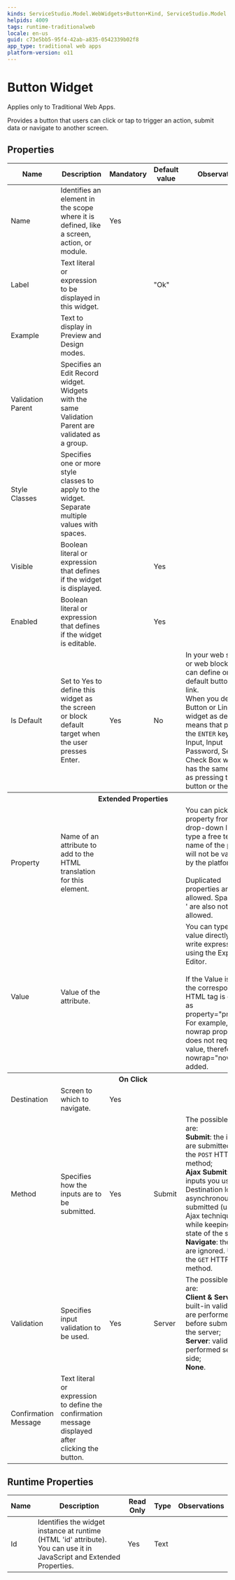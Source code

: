 ```yaml
---
kinds: ServiceStudio.Model.WebWidgets+Button+Kind, ServiceStudio.Model.WebWidgets+ReferenceButton+Kind
helpids: 4009
tags: runtime-traditionalweb
locale: en-us
guid: c73e5bb5-95f4-42ab-a835-0542339b02f8
app_type: traditional web apps
platform-version: o11
---
```


# Button Widget

<div class="info" markdown="1">

Applies only to Traditional Web Apps.

</div>

Provides a button that users can click or tap to trigger an action, submit data or navigate to another screen.

## Properties

<table markdown="1">
<thead>
<tr>
<th>Name</th>
<th>Description</th>
<th>Mandatory</th>
<th>Default value</th>
<th>Observations</th>
</tr>
</thead>
<tbody>
<tr>
<td title="Name">Name</td>
<td>Identifies an element in the scope where it is defined, like a screen, action, or module.</td>
<td>Yes</td>
<td></td>
<td></td>
</tr>
<tr>
<td title="Label">Label</td>
<td>Text literal or expression to be displayed in this widget.</td>
<td></td>
<td>"Ok"</td>
<td></td>
</tr>
<tr>
<td title="Example">Example</td>
<td>Text to display in Preview and Design modes.</td>
<td></td>
<td></td>
<td></td>
</tr>
<tr>
<td title="Validation Parent">Validation Parent</td>
<td>Specifies an Edit Record widget. Widgets with the same Validation Parent are validated as a group.</td>
<td></td>
<td></td>
<td></td>
</tr>
<tr>
<td title="Style Classes">Style Classes</td>
<td>Specifies one or more style classes to apply to the widget. Separate multiple values with spaces.</td>
<td></td>
<td></td>
<td></td>
</tr>
<tr>
<td title="Visible">Visible</td>
<td>Boolean literal or expression that defines if the widget is displayed.</td>
<td></td>
<td>Yes</td>
<td></td>
</tr>
<tr>
<td title="Enabled">Enabled</td>
<td>Boolean literal or expression that defines if the widget is editable.</td>
<td></td>
<td>Yes</td>
<td></td>
</tr>
<tr>
<td title="Is Default">Is Default</td>
<td>Set to Yes to define this widget as the screen or block default target when the user presses Enter.</td>
<td>Yes</td>
<td>No</td>
<td>In your web screens or web blocks you can define one default button or link.<br/>When you define a Button or Link widget as default, it means that pressing the <code>ENTER</code> key in an Input, Input Password, Select or Check Box widget has the same effect as pressing the button or the link.</td>
</tr>
<tr >
<th colspan="5">Extended Properties</th>
</tr>
<tr>
<td title="Property">Property</td>
<td>Name of an attribute to add to the HTML translation for this element.</td>
<td></td>
<td></td>
<td>You can pick a property from the drop-down list or type a free text. The name of the property will not be validated by the platform.<br/><br/>Duplicated properties are not allowed. Spaces, " or ' are also not allowed.</td>
</tr>
<tr>
<td title="Value">Value</td>
<td>Value of the attribute.</td>
<td></td>
<td></td>
<td>You can type the value directly or write expressions using the Expression Editor.<br/><br/>If the Value is empty, the corresponding HTML tag is created as property="property". For example, the nowrap property does not require a value, therefore nowrap="nowrap" is added.</td>
</tr>
<tr >
<th colspan="5">On Click</th>
</tr>
<tr>
<td title="Destination">Destination</td>
<td>Screen to which to navigate.</td>
<td>Yes</td>
<td></td>
<td></td>
</tr>
<tr>
<td title="Method">Method</td>
<td>Specifies how the inputs are to be submitted.</td>
<td>Yes</td>
<td>Submit</td>
<td>The possible values are:<br/>
        <strong>Submit</strong>: the inputs are submitted. Uses the <code>POST</code> HTTP method;<br/>
        <strong>Ajax Submit</strong>: all the inputs you use in the Destination logic are asynchronously submitted (using Ajax techniques) while keeping the state of the screen;<br/>
        <strong>Navigate</strong>: the inputs are ignored. Uses the <code>GET</code> HTTP method.</td>
</tr>
<tr>
<td title="Validation">Validation</td>
<td>Specifies input validation to be used.</td>
<td>Yes</td>
<td>Server</td>
<td>The possible values are:<br/>
        <strong>Client &amp; Server</strong>: built-in validations are performed before submitting to the server;<br/>
        <strong>Server</strong>: validation is performed server-side;<br/>
        <strong>None</strong>.</td>
</tr>
<tr>
<td title="Confirmation Message">Confirmation Message</td>
<td>Text literal or expression to define the confirmation message displayed after clicking the button.</td>
<td></td>
<td></td>
<td></td>
</tr>
</tbody>
</table>

## Runtime Properties

<table markdown="1">
<thead>
<tr>
<th>Name</th>
<th>Description</th>
<th>Read Only</th>
<th>Type</th>
<th>Observations</th>
</tr>
</thead>
<tbody>
<tr>
<td>Id</td>
<td>Identifies the widget instance at runtime (HTML 'id' attribute). You can use it in JavaScript and Extended Properties.</td>
<td>Yes</td>
<td>Text</td>
<td></td>
</tr>
</tbody>
</table>

